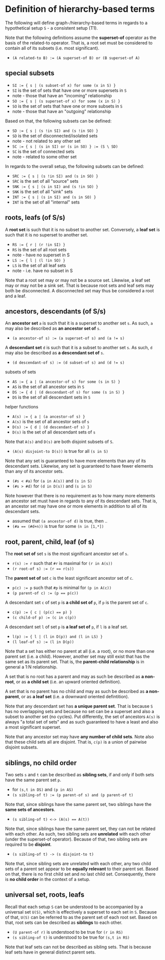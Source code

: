 
<!-- ======================================================================= -->
# Definition of hierarchy-based terms

The following will define graph-/hierarchy-based terms in regards to a
hypothetical setup `S` - a consistent setup (T1).

Note that the following definitions assume the **superset-of** operator as the
basis of the related-to operator. That is, a root set must be considered to
contain all of its subsets (i.e. most significant).

* `(A related-to B) := (A superset-of B) or (B superset-of A)`

<!-- ======================================================================= -->
## special subsets

* `SI := { s | (s subset-of x) for some (x in S) }`
* `SI` is the set of sets that have one or more supersets in `S`
* note - those that have an "incoming" relationship
* `SO := { s | (s superset-of x) for some (x in S) }`
* `SO` is the set of sets that have one or more subsets in `S`
* note - those that have an "outgoing" relationship

Based on that, the following subsets can be defined:

* `SD := { s | (s !in SI) and (s !in SO) }`
* `SD` is the set of disconnected/isolated sets
* note - not related to any other set
* `SC := { s | (s in SI) or (s in SO) } := (S \ SD)`
* `SC` is the set of connected sets
* note - related to some other set

In regards to the overall setup, the following subsets can be defined:

* `SRC := { s | (s !in SI) and (s in SO) }`
* `SRC` is the set of all "source" sets
* `SNK := { s | (s in SI) and (s !in SO) }`
* `SNK` is the set of all "sink" sets
* `INT := { s | (s in SI) and (s in SO) }`
* `INT` is the set of all "internal" sets

<!-- ======================================================================= -->
## roots, leafs (of S/s)

A **root set** is such that it is no subset to another set.
Conversely, a **leaf set** is such that it is no superset to another set.

* `RS := { r | (r !in SI) }`
* `RS` is the set of all root sets
* note - have no superset in S
* `LS := { l | (l !in SO) }`
* `LS` is the set of all leaf sets
* note - i.e. have no subset in S

Note that a root set may or may not be a source set. Likewise, a leaf set may
or may not be a sink set. That is because root sets and leaf sets may both be
disconnected. A disconnected set may thus be considered a root and a leaf.

<!-- ======================================================================= -->
## ancestors, descendants (of S/s)

An **ancestor set** `a` is such that it is a superset to another set `s`.
As such, `a` may also be described as **an ancestor set of** `s`.

* `(a ancestor-of s) := (a superset-of s) and (a != s)`

A **descendant set** `d` is such that it is a subset to another set `s`.
As such, `d` may also be described as **a descendant set of** `s`.

* `(d descendant-of s) := (d subset-of s) and (d != s)`

subsets of sets

* `AS := { a | (a ancestor-of s) for some (s in S) }`
* `AS` is the set of all ancestor sets in `S`
* `DS := { d | (d descendant-of s) for some (s in S) }`
* `DS` is the set of all descendant sets in `S`

helper functions

* `A(s) := { a | (a ancestor-of s) }`
* `A(s)` is the set of all ancestor sets of `s`
* `D(s) := { d | (d descendant-of s) }`
* `D(s)` is the set of all descendant sets of `s`

Note that `A(s)` and `D(s)` are both disjoint subsets of `S`.

* `(A(s) disjoint-to D(s))` is true for all `(s in S)`

Note that any set is guaranteed to have more elements than any of its
descendant sets. Likewise, any set is guaranteed to have fewer elements
than any of its ancestor sets.

* `(#s < #a)` for `(a in A(s))` and `(s in S)`
* `(#s > #d)` for `(d in D(s))` and `(s in S)`

Note however that there is no requirement as to how many more elements an
ancestor set must have in regards to any of its descendant sets. That is,
an ancestor set may have one or more elements in addition to all of its
descendant sets.

* assumed that `(a ancestor-of d)` is true, then ..
* `(#a == (#d+n))` is true for some `(n in [1,*])`

<!-- ======================================================================= -->
## root, parent, child, leaf (of s)

The **root set of** set `s` is the most significant ancestor set of `s`.

* `r(s) := r` such that `#r` is maximal for `(r in A(s))`
* `(r root-of s) := (r == r(s))`

The **parent set of** set `c` is the least significant ancestor set of `c`.

* `p(c) := p` such that `#p` is minimal for `(p in A(c))`
* `(p parent-of c) := (p == p(c))`

A descendant set `c` of set `p` is **a child set of** `p`,
if `p` is the parent set of `c`.

* `c(p) := { c | (p(c) == p) }`
* `(c child-of p) := (c in c(p))`

A descendant set `l` of set `p` is **a leaf set of** `p`,
if `l` is a leaf set.

* `l(p) := { l | (l in D(p)) and (l in LS) }`
* `(l leaf-of s) := (l in D(p))`

Note that a set has either no parent at all (i.e. a root), or no more than one
parent set (i.e. a child). However, another set may still exist that has the
same set as its parent set. That is, the **parent-child relationship** is in
general a 1:N relationship.

A set that is no root has a parent and may as such be described as
**a non-root**, or as **a child set** (i.e. an upward oriented definition).

A set that is no parent has no child and may as such be described as
**a non-parent**, or as **a leaf set** (i.e. a downward oriented defintition).

Note that any descendant set has **a unique parent set**. That is because `S`
has no overlapping sets and because no set can be a superset and also a subset
to another set (no cycles). Put differently, the set of ancestors `A(s)` is
always "a total set of sets" and as such guaranteed to have a least and also a
most significant superset.

Note that any ancestor set may have **any number of child sets**. Note also
that these child sets all are disjoint. That is, `c(p)` is a union of pairwise
disjoint subsets.

<!-- ======================================================================= -->
## siblings, no child order

Two sets `s` and `t` can be described as **sibling sets**,
if and only if both sets have the same parent set `p`.

* for `(s,t in DS)` and `(p in AS)`
* `(s sibling-of t) := (p parent-of s) and (p parent-of t)`

Note that, since siblings have the same parent set,
two siblings have the **same sets of ancestors**.

* `(s sibling-of t) <-> (A(s) == A(t))`

Note that, since siblings have the same parent set, they can not be related
with each other. As such, two sibling sets are **unrelated** with each other
(under the superset-of operator). Because of that, two sibling sets are
required to be **disjoint**.

* `(s sibling-of t) -> (s disjoint-to t)`

Note that, since sibling sets are unrelated with each other, any two child
sets of a parent set appear to be **equally relevant** to their parent set.
Based on that, there is no first child set and no last child set. Consequently,
there is **no child order** in the context of a setup.

<!-- ======================================================================= -->
## universal set, roots, leafs

Recall that each setup `S` can be understood to be accompanied by a universal
set `U(S)`, which is effectively a superset to each set in `S`. Because of
that, `U(S)` can be referred to as the parent set of each root set. Based on
that, root sets can be described as **siblings** to each other.

* `(U parent-of r)` is understood to be true for `(r in RS)`
* `(s sibling-of t)` is understood to be true for `(s,t in RS)`

Note that leaf sets can not be described as sibling sets. That is because leaf
sets have in general distinct parent sets.
